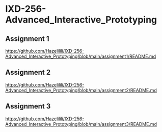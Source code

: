 # IXD-256-Advanced_Interactive_Prototyping
## Assignment 1
https://github.com/Hazelilili/IXD-256-Advanced_Interactive_Prototyping/blob/main/assignment1/README.md
## Assignment 2
https://github.com/Hazelilili/IXD-256-Advanced_Interactive_Prototyping/blob/main/assignment2/README.md
## Assignment 3
https://github.com/Hazelilili/IXD-256-Advanced_Interactive_Prototyping/blob/main/assignment3/README.md
